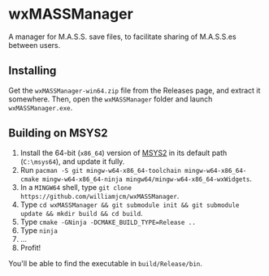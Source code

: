 # wxMASSManager

A manager for M.A.S.S. save files, to facilitate sharing of M.A.S.S.es between users.

## Installing

Get the `wxMASSManager-win64.zip` file from the Releases page, and extract it somewhere. Then, open the `wxMASSManager` folder and launch `wxMASSManager.exe`.

## Building on MSYS2

1. Install the 64-bit (`x86_64`) version of [MSYS2](https://www.msys2.org/) in its default path (`C:\msys64`), and update it fully.
2. Run `pacman -S git mingw-w64-x86_64-toolchain mingw-w64-x86_64-cmake mingw-w64-x86_64-ninja mingw64/mingw-w64-x86_64-wxWidgets`.
3. In a `MINGW64` shell, type `git clone https://github.com/williamjcm/wxMASSManager`.
4. Type `cd wxMASSManager && git submodule init && git submodule update && mkdir build && cd build`.
5. Type `cmake -GNinja -DCMAKE_BUILD_TYPE=Release ..`
6. Type `ninja`
7. ...
8. Profit!

You'll be able to find the executable in `build/Release/bin`.
